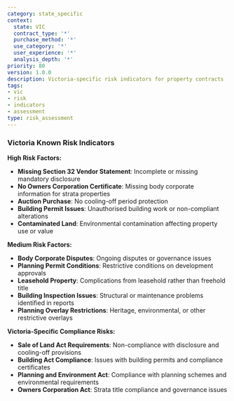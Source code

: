 ```yaml
---
category: state_specific
context:
  state: VIC
  contract_type: '*'
  purchase_method: '*'
  use_category: '*'
  user_experience: '*'
  analysis_depth: '*'
priority: 80
version: 1.0.0
description: Victoria-specific risk indicators for property contracts
tags:
- vic
- risk
- indicators
- assessment
type: risk_assessment
---
```


### Victoria Known Risk Indicators

**High Risk Factors:**
- **Missing Section 32 Vendor Statement**: Incomplete or missing mandatory disclosure
- **No Owners Corporation Certificate**: Missing body corporate information for strata properties
- **Auction Purchase**: No cooling-off period protection
- **Building Permit Issues**: Unauthorised building work or non-compliant alterations
- **Contaminated Land**: Environmental contamination affecting property use or value

**Medium Risk Factors:**
- **Body Corporate Disputes**: Ongoing disputes or governance issues
- **Planning Permit Conditions**: Restrictive conditions on development approvals
- **Leasehold Property**: Complications from leasehold rather than freehold title
- **Building Inspection Issues**: Structural or maintenance problems identified in reports
- **Planning Overlay Restrictions**: Heritage, environmental, or other restrictive overlays

**Victoria-Specific Compliance Risks:**
- **Sale of Land Act Requirements**: Non-compliance with disclosure and cooling-off provisions
- **Building Act Compliance**: Issues with building permits and compliance certificates
- **Planning and Environment Act**: Compliance with planning schemes and environmental requirements
- **Owners Corporation Act**: Strata title compliance and governance issues